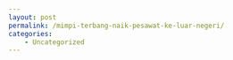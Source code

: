 ```yaml
---
layout: post
permalink: /mimpi-terbang-naik-pesawat-ke-luar-negeri/
categories:
    - Uncategorized
---
```


